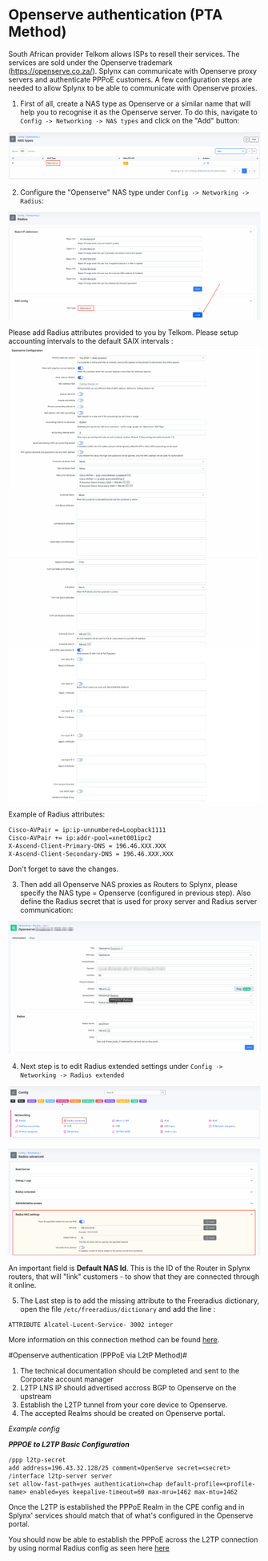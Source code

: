 Openserve authentication (PTA Method)
==========

South African provider Telkom allows ISPs to resell their services. The services are sold under the Openserve trademark (https://openserve.co.za/). Splynx can communicate with Openserve proxy servers and authenticate PPPoE customers. A few configuration steps are needed to allow Splynx to be able to communicate with Openserve proxies.


1. First of all, create a NAS type as Openserve or a similar name that will help you to recognise it as the Openserve server. To do this, navigate to `Config -> Networking -> NAS types` and click on the "Add" button:

![add_nas](add_nas_type.png)

2. Configure the "Openserve" NAS type under `Config -> Networking -> Radius`:

![configure_radius](radius_settings.png)

 Please add Radius attributes provided to you by Telkom. Please setup accounting intervals to the default SAIX intervals :
![settings_1](radius_settings_1.png)
![settings_2](radius_settings_2.png)
![settings_3](radius_settings_3.png)

Example of Radius attributes:

```
Cisco-AVPair = ip:ip-unnumbered=Loopback1111
Cisco-AVPair += ip:addr-pool=xnet001ipc2
X-Ascend-Client-Primary-DNS = 196.46.XXX.XXX
X-Ascend-Client-Secondary-DNS = 196.46.XXX.XXX
```

Don't forget to save the changes.

3. Then add all Openserve NAS proxies as Routers to Splynx, please specify the NAS type = Openserve (configured in previous step). Also define the Radius secret that is used for proxy server and Radius server communication:

![router](router.png)


4. Next step is to edit Radius extended settings under `Config -> Networking -> Radius extended`

![go_to_advanced](radius_advanced.png)

![advanced](default_nas.png)

An important field is **Default NAS Id**. This is the ID of the Router in Splynx routers, that will "link" customers - to show that they are connected through it online.


5. The Last step is to add the missing attribute to the Freeradius dictionary, open the file `/etc/freeradius/dictionary` and add the line :
```
ATTRIBUTE Alcatel-Lucent-Service- 3002 integer
```

More information on this connection method can be found [here](RADIUS_Authentication_Information_For_IPC_Customers.pdf).

#Openserve authentication (PPPoE via L2tP Method)#

1. The technical documentation should be completed and sent to the Corporate account manager
2. L2TP LNS IP should advertised accross BGP to Openserve on the upstream
3. Establish the L2TP tunnel from your core device to Openserve.
4. The accepted Realms should be created on Openserve portal.

*Example config* 

***PPPOE to L2TP Basic Configuration***
```
/ppp l2tp-secret
add address=196.43.32.128/25 comment=OpenServe secret=<secret>
/interface l2tp-server server
set allow-fast-path=yes authentication=chap default-profile=<profile-name> enabled=yes keepalive-timeout=60 max-mru=1462 max-mtu=1462
```
Once the L2TP is established the PPPoE Realm in the CPE config and in Splynx' services should match that of what's configured in the Openserve portal.

You should now be able to establish the PPPoE across the L2TP connection by using normal Radius config as seen here [here](https://docs.splynx.com/networking/authentication_of_customers/mikrotik_pppoe_radius)
